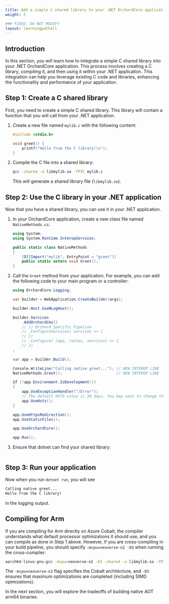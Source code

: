 ```yaml
---
title: Add a simple C shared library to your .NET OrchardCore application
weight: 3

### FIXED, DO NOT MODIFY
layout: learningpathall
---
```


## Introduction

In this section, you will learn how to integrate a simple C shared library into your .NET OrchardCore application. This process involves creating a C library, compiling it, and then using it within your .NET application. This integration can help you leverage existing C code and libraries, enhancing the functionality and performance of your application.


## Step 1: Create a C shared library

First, you need to create a simple C shared library. This library will contain a function that you will call from your .NET application.

1. Create a new file named `mylib.c` with the following content:

    ```c
    #include <stdio.h>

    void greet() {
        printf("Hello from the C library!\n");
    }
    ```

2. Compile the C file into a shared library:

    ```bash
    gcc -shared -o libmylib.so -fPIC mylib.c
    ```

   This will generate a shared library file (`libmylib.so`).

## Step 2: Use the C library in your .NET application

Now that you have a shared library, you can use it in your .NET application.

1. In your OrchardCore application, create a new class file named `NativeMethods.cs`:

    ```csharp
    using System;
    using System.Runtime.InteropServices;

    public static class NativeMethods
    {
        [DllImport("mylib", EntryPoint = "greet")]
        public static extern void Greet();
    }
    ```

2. Call the `Greet` method from your application. For example, you can add the following code to your main program or a controller:

    ```csharp
    using OrchardCore.Logging;

    var builder = WebApplication.CreateBuilder(args);

    builder.Host.UseNLogHost();

    builder.Services
        .AddOrchardCms()
        // // Orchard Specific Pipeline
        // .ConfigureServices( services => {
        // })
        // .Configure( (app, routes, services) => {
        // })
    ;

    var app = builder.Build();

    Console.WriteLine("Calling native greet..."); // NEW INTEROP LINE
    NativeMethods.Greet();                        // NEW INTEROP LINE

    if (!app.Environment.IsDevelopment())
    {
        app.UseExceptionHandler("/Error");
        // The default HSTS value is 30 days. You may want to change this for production scenarios, see https://aka.ms/aspnetcore-hsts.
        app.UseHsts();
    }

    app.UseHttpsRedirection();
    app.UseStaticFiles();

    app.UseOrchardCore();

    app.Run();
    ```

3. Ensure that dotnet can find your shared library:

```bash
```

## Step 3: Run your application

Now when you run `dotnet run`, you will see

```bash
Calling native greet...
Hello from the C library!
```

in the logging output.

## Compiling for Arm

If you are compiling for Arm directly on Azure Cobalt, the compiler understands what default processor optimizations it should use, and you can compile as done in Step 1 above. However, if you are cross-compiling in your build pipeline, you should specify `-mcpu=neoverse-n2 -O3` when running the cross-compiler:

```bash
aarch64-linux-gnu-gcc -mcpu=neoverse-n2 -O3 -shared -o libmylib.so -fPIC mylib.c
```

The `-mcpu=neoverse-n2` flag specifies the Cobalt architecture, and `-O3` ensures that maximum optimizations are completed (including SIMD opimizations).

In the next section, you will explore the tradeoffs of building native AOT arm64 binaries.
